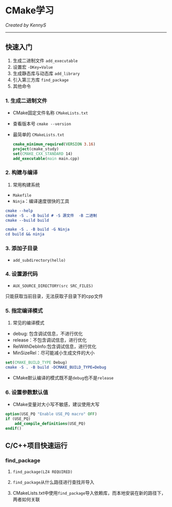 # CMake学习

*Created by KennyS*

---


## 快速入门

1. 生成二进制文件 `add_executable`
2. 设置宏 `-DKey=Value`
3. 生成静态库与动态库 `add_library`
4. 引入第三方库 `find_package`
5. 其他命令


### 1. 生成二进制文件

- CMake固定文件名称 `CMakeLists.txt`
- 查看版本号 `cmake --version`
- 最简单的 `CMakeLists.txt`

    ```cmake
    cmake_minimum_required(VERSION 3.16)
    project(cmake_study)
    set(CMAKE_CXX_STANDARD 14)
    add_executable(main main.cpp)
    ```

### 2. 构建与编译

1. 常用构建系统

- `Makefile`
- `Ninja`：编译速度很快的工具

```cmake
cmake --help
cmake -S . -B build # -S 源文件  -B 二进制
cmake --build build

cmake -S . -B build -G Ninja
cd build && ninja
```

### 3. 添加子目录

- `add_subdirectory(hello)`

### 4. 设置源代码

- `AUX_SOURCE_DIRECTORY(src SRC_FILES)`

只能获取当前目录，无法获取子目录下的cpp文件


### 5. 指定编译模式

1. 常见的编译模式

- debug: 包含调试信息，不进行优化
- release：不包含调试信息，进行优化
- RelWithDebInfo:包含调试信息，进行优化
- MinSizeRel：尽可能减小生成文件的大小

```cmake
set(CMAKE_BUILD_TYPE Debug)
cmake -S . -B build -DCMAKE_BUILD_TYPE=Debug
```

- CMake默认编译的模式既不是`debug`也不是`release`


### 6. 设置参数默认值

- CMake变量对大小写不敏感，建议使用大写

```cmake
option(USE_PQ "Enable USE_PQ macro" OFF)
if (USE_PQ)
    add_compile_definitions(USE_PQ)
endif()
```



## C/C++项目快速运行

### find_package

1. `find_package(LZ4 REQUIRED)`

2. `find_package`从什么路径进行查找并导入

3. CMakeLists.txt中使用`find_package`导入依赖库，而本地安装在新的路径下，两者如何关联

